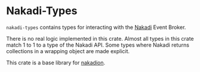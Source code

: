 # Nakadi-Types

`nakadi-types` contains types for interacting with the [Nakadi](https://nakadi.io) Event Broker.

There is no real logic implemented in this crate.
Almost all types in this crate match 1 to 1 to a type of the Nakadi API. Some
types where Nakadi returns collections in a wrapping object are made explicit. 


This crate is a base library for [nakadion](https://crates.io/crates/nakadion).

